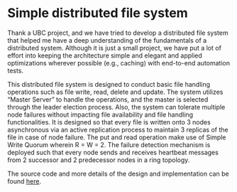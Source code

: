 # Simple distributed file system

Thank a UBC project, and we have tried to develop a distributed file system that helped me have a deep understanding of the fundamentals of a distributed system. Although it is just a small project,
 we have put a lot of effort into keeping the architecture simple and elegant and applied optimizations wherever possible (e.g., caching) with end-to-end automation tests. 

This distributed file system is designed to conduct basic file handling operations such as file write, read, delete and update. 
The system utilizes “Master Server” to handle the operations, and the master is selected through the leader election process. 
Also, the system can tolerate multiple node failures without impacting file availability and file handling functionalities. 
It is designed so that every file is written onto 3 nodes asynchronous via an active replication process to maintain 3 replicas of the file in case of node failure. 
The put and read operation make use of Simple Write Quorum wherein R = W = 2. 
The failure detection mechanism is deployed such that every node sends and receives heartbeat messages from 2 successor and 2 predecessor nodes in a ring topology.  

The source code and more details of the design and implementation can be found [here](https://github.com/PhuongLe/simple-distributed-file-system).

